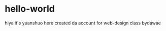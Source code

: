 # hello-world
hiya
it's yuanshuo here 
created da account for web-design class bydawae
~~~just a random deposiry passing through~~~
